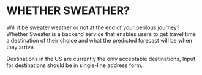 # WHETHER SWEATHER?

Will it be sweater weather or not at the end of your perilous journey?
Whether Sweater is a backend service that enables users to get travel time a destination of their choice and what the predicted forecast will be when they arrive.

Destinations in the US are currently the only acceptable destinations,
Input for destinations should be in single-line address form.
